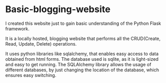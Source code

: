 # Basic-blogging-website

I created this website just to gain basic understanding of the Python Flask framework. 

It is a locally hosted, blogging website that performs all the CRUD(Create, Read, Update, Delete) operations.

It uses python libraries like sqlalchemy, that enables easy access to data obtained from html forms. The database used is sqlite, as it is light-sized and easy to get running. The SQLAlchemy library allows the usage of different databases, by just changing the location of the database, which ensures easy switching.




